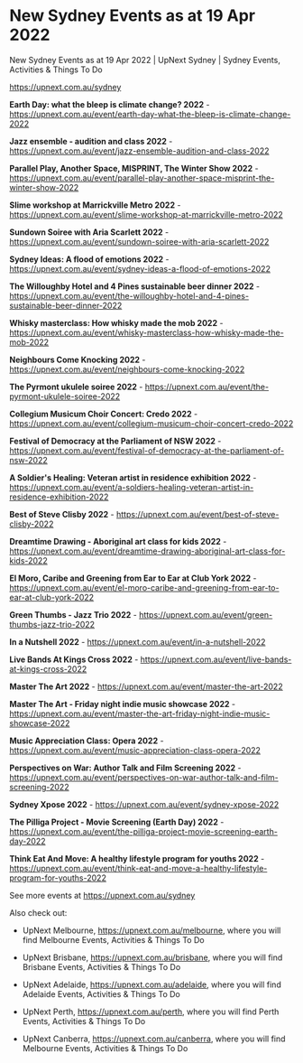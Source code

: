 # New Sydney Events as at 19 Apr 2022
New Sydney Events as at 19 Apr 2022 | UpNext Sydney | Sydney Events, Activities &amp; Things To Do

https://upnext.com.au/sydney


**Earth Day: what the bleep is climate change? 2022** - https://upnext.com.au/event/earth-day-what-the-bleep-is-climate-change-2022

**Jazz ensemble - audition and class 2022** - https://upnext.com.au/event/jazz-ensemble-audition-and-class-2022

**Parallel Play, Another Space, MISPRINT, The Winter Show 2022** - https://upnext.com.au/event/parallel-play-another-space-misprint-the-winter-show-2022

**Slime workshop at Marrickville Metro 2022** - https://upnext.com.au/event/slime-workshop-at-marrickville-metro-2022

**Sundown Soiree with Aria Scarlett 2022** - https://upnext.com.au/event/sundown-soiree-with-aria-scarlett-2022

**Sydney Ideas: A flood of emotions 2022** - https://upnext.com.au/event/sydney-ideas-a-flood-of-emotions-2022

**The Willoughby Hotel and 4 Pines sustainable beer dinner 2022** - https://upnext.com.au/event/the-willoughby-hotel-and-4-pines-sustainable-beer-dinner-2022

**Whisky masterclass: How whisky made the mob 2022** - https://upnext.com.au/event/whisky-masterclass-how-whisky-made-the-mob-2022

**Neighbours Come Knocking 2022** - https://upnext.com.au/event/neighbours-come-knocking-2022

**The Pyrmont ukulele soiree 2022** - https://upnext.com.au/event/the-pyrmont-ukulele-soiree-2022

**Collegium Musicum Choir Concert: Credo 2022** - https://upnext.com.au/event/collegium-musicum-choir-concert-credo-2022

**Festival of Democracy at the Parliament of NSW 2022** - https://upnext.com.au/event/festival-of-democracy-at-the-parliament-of-nsw-2022

**A Soldier's Healing: Veteran artist in residence exhibition 2022** - https://upnext.com.au/event/a-soldiers-healing-veteran-artist-in-residence-exhibition-2022

**Best of Steve Clisby 2022** - https://upnext.com.au/event/best-of-steve-clisby-2022

**Dreamtime Drawing - Aboriginal art class for kids 2022** - https://upnext.com.au/event/dreamtime-drawing-aboriginal-art-class-for-kids-2022

**El Moro, Caribe and Greening from Ear to Ear at Club York 2022** - https://upnext.com.au/event/el-moro-caribe-and-greening-from-ear-to-ear-at-club-york-2022

**Green Thumbs - Jazz Trio 2022** - https://upnext.com.au/event/green-thumbs-jazz-trio-2022

**In a Nutshell 2022** - https://upnext.com.au/event/in-a-nutshell-2022

**Live Bands At Kings Cross 2022** - https://upnext.com.au/event/live-bands-at-kings-cross-2022

**Master The Art 2022** - https://upnext.com.au/event/master-the-art-2022

**Master The Art - Friday night indie music showcase 2022** - https://upnext.com.au/event/master-the-art-friday-night-indie-music-showcase-2022

**Music Appreciation Class: Opera 2022** - https://upnext.com.au/event/music-appreciation-class-opera-2022

**Perspectives on War: Author Talk and Film Screening 2022** - https://upnext.com.au/event/perspectives-on-war-author-talk-and-film-screening-2022

**Sydney Xpose 2022** - https://upnext.com.au/event/sydney-xpose-2022

**The Pilliga Project - Movie Screening (Earth Day) 2022** - https://upnext.com.au/event/the-pilliga-project-movie-screening-earth-day-2022

**Think Eat And Move: A healthy lifestyle program for youths 2022** - https://upnext.com.au/event/think-eat-and-move-a-healthy-lifestyle-program-for-youths-2022



See more events at https://upnext.com.au/sydney


Also check out:

* UpNext Melbourne, https://upnext.com.au/melbourne, where you will find Melbourne Events, Activities & Things To Do

* UpNext Brisbane, https://upnext.com.au/brisbane, where you will find Brisbane Events, Activities & Things To Do

* UpNext Adelaide, https://upnext.com.au/adelaide, where you will find Adelaide Events, Activities & Things To Do

* UpNext Perth, https://upnext.com.au/perth, where you will find Perth Events, Activities & Things To Do

* UpNext Canberra, https://upnext.com.au/canberra, where you will find Melbourne Events, Activities & Things To Do
